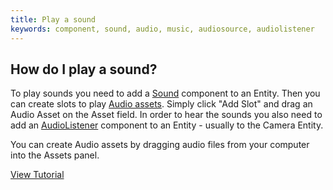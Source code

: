 ```yaml
---
title: Play a sound
keywords: component, sound, audio, music, audiosource, audiolistener
---
```


## How do I play a sound?

To play sounds you need to add a <a href="http://developer.playcanvas.com/en/user-manual/packs/components/sound/" target="_blank">Sound</a> component to an Entity. Then you can create slots to play <a href="http://developer.playcanvas.com/en/user-manual/assets/audio/" target="_blank">Audio assets</a>. Simply click "Add Slot" and drag an Audio Asset on the Asset field. In order to hear the sounds you also need to add an <a href="http://developer.playcanvas.com/en/user-manual/packs/components/audiolistener/" target="_blank">AudioListener</a> component to an Entity - usually to the Camera Entity.

You can create Audio assets by dragging audio files from your computer into the Assets panel.

<a class="docs" href="https://developer.playcanvas.com/en/tutorials/basic-audio/" target="_blank">View Tutorial</a>
